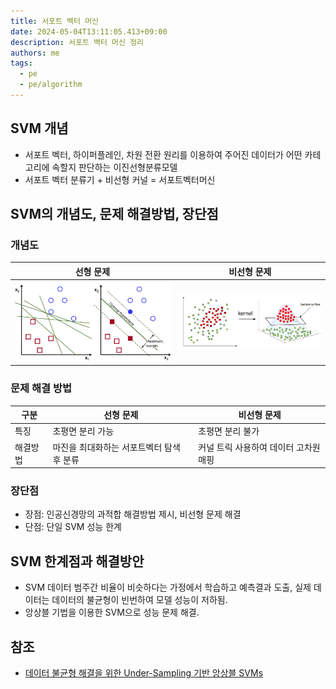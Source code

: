 ```yaml
---
title: 서포트 벡터 머신
date: 2024-05-04T13:11:05.413+09:00
description: 서포트 백터 머신 정리
authors: me
tags:
  - pe
  - pe/algorithm
---
```


## SVM 개념

- 서포트 벡터, 하이퍼플레인, 차원 전환 원리를 이용하여 주어진 데이터가 어떤 카테고리에 속할지 판단하는 이진선형분류모델
- 서포트 벡터 분류기 + 비선형 커널 = 서포트벡터머신

## SVM의 개념도, 문제 해결방법, 장단점

### 개념도

| 선형 문제                       | 비선형 문제                         |
| ------------------------------- | ----------------------------------- |
| ![SVM](/img/pe/svm-linear.webp) | ![SVM](/img/pe/svm-non-linear.webp) |

### 문제 해결 방법

| 구분     | 선형 문제                                 | 비선형 문제                           |
| -------- | ----------------------------------------- | ------------------------------------- |
| 특징     | 초평면 분리 가능                          | 초평면 분리 불가                      |
| 해결방법 | 마진을 최대화하는 서포트벡터 탐색 후 분류 | 커널 트릭 사용하여 데이터 고차원 매핑 |

### 장단점

- 장점: 인공신경망의 과적합 해결방법 제시, 비선형 문제 해결
- 단점: 단일 SVM 성능 한계

## SVM 한계점과 해결방안

- SVM 데이터 범주간 비율이 비슷하다는 가정에서 학습하고 예측결과 도출, 실제 데이터는 데이터의 불균형이 빈번하여 모델 성능이 저하됨.
- 앙상블 기법을 이용한 SVM으로 성능 문제 해결.

## 참조

- [데이터 불균형 해결을 위한 Under-Sampling 기반 앙상블 SVMs](https://scienceon.kisti.re.kr/srch/selectPORSrchArticle.do?cn=NPAP08105703)
